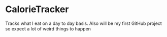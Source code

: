 # CalorieTracker
Tracks what I eat on a day to day basis. Also will be my first GitHub project so expect a lot of weird things to happen
